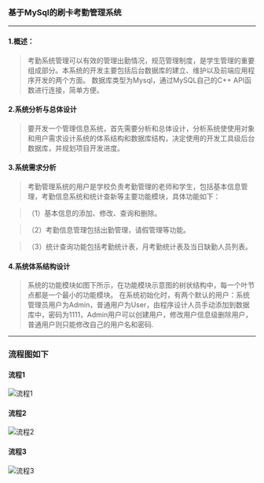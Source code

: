	
### 基于MySql的刷卡考勤管理系统
-------------------
#### 1.概述：
>考勤系统管理可以有效的管理出勤情况，规范管理制度，是学生管理的重要组成部分。本系统的开发主要包括后台数据库的建立、维护以及前端应用程序开发的两个方面。
>数据库类型为Mysql，通过MySQL自己的C++ API函数进行连接，简单方便。
	
#### 2.系统分析与总体设计
>要开发一个管理信息系统，首先需要分析和总体设计，分析系统使使用对象和用户需求设计系统的体系结构和数据库结构，决定使用的开发工具级后台数据库，并规划项目开发进度。
	
#### 3.系统需求分析
>考勤管理系统的用户是学校负责考勤管理的老师和学生，包括基本信息管理，考勤信息系统和统计查新等主要功能模块，具体功能如下：
	
>（1）基本信息的添加、修改、查询和删除。
	
>（2）考勤信息管理包括出勤管理，请假管理等功能。
	
>（3）统计查询功能包括考勤统计表，月考勤统计表及当日缺勤人员列表。
	
#### 4.系统体系结构设计
>系统的功能模块如图下所示，在功能模块示意图的树状结构中，每一个叶节点都是一个最小的功能模块。
在系统初始化时，有两个默认的用户：系统管理员用户为Admin，普通用户为User，由程序设计人员手动添加到数据库中，密码为1111，Admin用户可以创建用户，修改用户信息级删除用户，普通用户则只能修改自己的用户名和密码.
	
---------------------------------------------------------------------------------
	
### 流程图如下
#### 流程1
![流程1](http://i.imgur.com/W8GKShz.gif)
#### 流程2
![流程2](http://i.imgur.com/SEDx92v.gif)
#### 流程3
![流程3](http://i.imgur.com/iFJ41KU.png)
	
	
